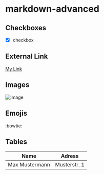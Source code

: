 # markdown-advanced

## Checkboxes
 - [X] checkbox

## External Link
[My Link](https://www.google.com/)

## Images
![image](https://www.cabq.gov/artsculture/biopark/images/penguin-cool-facts_penguin-group.jpg)

## Emojis
:bowtie:

## Tables
| Name | Adress |
|---|--- |
| Max Mustermann | Musterstr. 1 |
